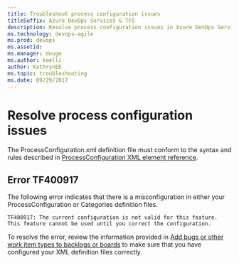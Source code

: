 ```yaml
---
title: Troubleshoot process configuration issues
titleSuffix: Azure DevOps Services & TFS 
description: Resolve process configuration issues in Azure DevOps Services & Team Foundation Server
ms.technology: devops-agile
ms.prod: devops
ms.assetid:  
ms.manager: douge
ms.author: kaelliauthor: KathrynEE
ms.topic: troubleshooting
ms.date: 09/29/2017  
---
```



# Resolve process configuration issues

The ProcessConfiguration.xml definition file must conform to the syntax and rules described in [ProcessConfiguration XML element reference](./xml/process-configuration-xml-element.md).   

## Error TF400917  

The following error indicates that there is a misconfiguration in either your ProcessConfiguration or Categories definition files. 

```TF400917: The current configuration is not valid for this feature. This feature cannot be used until you correct the configuration.```

To resolve the error, review the information provided in [Add bugs or other work item types to backlogs or boards](add-wits-to-backlogs-and-boards.md) to make sure that you have configured your XML definition files correctly.     

